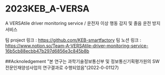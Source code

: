 # 2023KEB_A-VERSA
A VERSAtile driver monitoring service / 운전자 이상 행동 감지 및 졸음 운전 방지 서비스

팀 project 링크 : https://github.com/KEB-smartfactory
팀 노션 링크 : https://www.notion.so/Team-A-VERSAtile-driver-monitoring-service-16b5cb88ecbb47b297d6856e3c845b8b


##Acknoledgement
 "본 연구는 과학기술정보통신부 및 정보통신기획평가원의 SW전문인재양성사업의 연구결과로 수행되었음"(2022-0-01127) 
